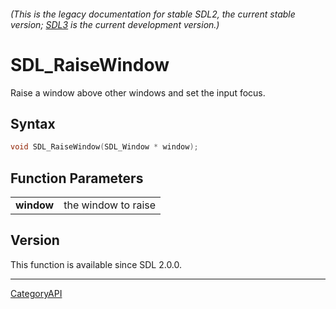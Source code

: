 ###### (This is the legacy documentation for stable SDL2, the current stable version; [SDL3](https://wiki.libsdl.org/SDL3/) is the current development version.)
# SDL_RaiseWindow

Raise a window above other windows and set the input focus.

## Syntax

```c
void SDL_RaiseWindow(SDL_Window * window);

```

## Function Parameters

|                |                     |
| -------------- | ------------------- |
| **window**     | the window to raise |

## Version

This function is available since SDL 2.0.0.

----
[CategoryAPI](CategoryAPI)

